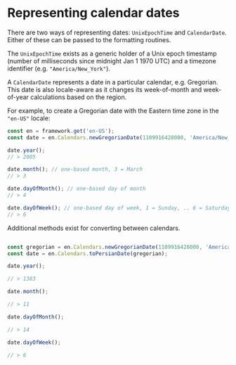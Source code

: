 # Representing calendar dates

There are two ways of representing dates: `UnixEpochTime` and `CalendarDate`. Either of these can be passed to the formatting routines.

The `UnixEpochTime` exists as a generic holder of a Unix epoch timestamp (number of milliseconds since midnight Jan 1 1970 UTC) and a timezone identifier (e.g. `"America/New_York"`).

A `CalendarDate` represents a date in a particular calendar, e.g. Gregorian. This date is also locale-aware as it changes its week-of-month and week-of-year calculations based on the region.

For example, to create a Gregorian date with the Eastern time zone in the `"en-US"` locale:

```typescript
const en = framework.get('en-US');
const date = en.Calendars.newGregorianDate(1109916428000, 'America/New_York');

date.year();
// > 2005

date.month(); // one-based month, 3 = March
// > 3

date.dayOfMonth(); // one-based day of month
// > 4

date.dayOfWeek(); // one-based day of week, 1 = Sunday, .. 6 = Saturday
// > 6
```

Additional methods exist for converting between calendars.

```typescript

const gregorian = en.Calendars.newGregorianDate(1109916428000, 'America/New_York');
const date = en.Calendars.toPersianDate(gregorian);

date.year();

// > 1383

date.month();

// > 11

date.dayOfMonth();

// > 14

date.dayOfWeek();

// > 6
